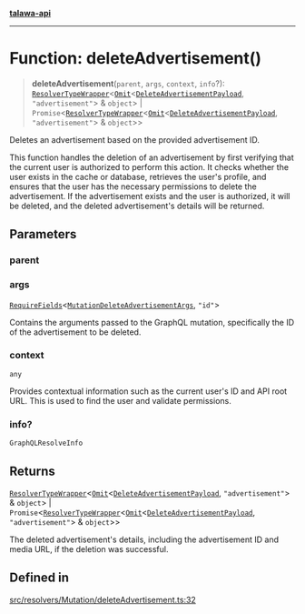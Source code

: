 [**talawa-api**](../../../../README.md)

***

# Function: deleteAdvertisement()

> **deleteAdvertisement**(`parent`, `args`, `context`, `info`?): [`ResolverTypeWrapper`](../../../../types/generatedGraphQLTypes/type-aliases/ResolverTypeWrapper.md)\<[`Omit`](../../../../types/generatedGraphQLTypes/type-aliases/Omit.md)\<[`DeleteAdvertisementPayload`](../../../../types/generatedGraphQLTypes/type-aliases/DeleteAdvertisementPayload.md), `"advertisement"`\> & `object`\> \| `Promise`\<[`ResolverTypeWrapper`](../../../../types/generatedGraphQLTypes/type-aliases/ResolverTypeWrapper.md)\<[`Omit`](../../../../types/generatedGraphQLTypes/type-aliases/Omit.md)\<[`DeleteAdvertisementPayload`](../../../../types/generatedGraphQLTypes/type-aliases/DeleteAdvertisementPayload.md), `"advertisement"`\> & `object`\>\>

Deletes an advertisement based on the provided advertisement ID.

This function handles the deletion of an advertisement by first verifying
that the current user is authorized to perform this action. It checks
whether the user exists in the cache or database, retrieves the user's
profile, and ensures that the user has the necessary permissions to delete
the advertisement. If the advertisement exists and the user is authorized,
it will be deleted, and the deleted advertisement's details will be returned.

## Parameters

### parent

### args

[`RequireFields`](../../../../types/generatedGraphQLTypes/type-aliases/RequireFields.md)\<[`MutationDeleteAdvertisementArgs`](../../../../types/generatedGraphQLTypes/type-aliases/MutationDeleteAdvertisementArgs.md), `"id"`\>

Contains the arguments passed to the GraphQL mutation, specifically the ID of the advertisement to be deleted.

### context

`any`

Provides contextual information such as the current user's ID and API root URL. This is used to find the user and validate permissions.

### info?

`GraphQLResolveInfo`

## Returns

[`ResolverTypeWrapper`](../../../../types/generatedGraphQLTypes/type-aliases/ResolverTypeWrapper.md)\<[`Omit`](../../../../types/generatedGraphQLTypes/type-aliases/Omit.md)\<[`DeleteAdvertisementPayload`](../../../../types/generatedGraphQLTypes/type-aliases/DeleteAdvertisementPayload.md), `"advertisement"`\> & `object`\> \| `Promise`\<[`ResolverTypeWrapper`](../../../../types/generatedGraphQLTypes/type-aliases/ResolverTypeWrapper.md)\<[`Omit`](../../../../types/generatedGraphQLTypes/type-aliases/Omit.md)\<[`DeleteAdvertisementPayload`](../../../../types/generatedGraphQLTypes/type-aliases/DeleteAdvertisementPayload.md), `"advertisement"`\> & `object`\>\>

The deleted advertisement's details, including the advertisement ID and media URL, if the deletion was successful.

## Defined in

[src/resolvers/Mutation/deleteAdvertisement.ts:32](https://github.com/Suyash878/talawa-api/blob/e4413cec641a837926071678fed3c7f67234e31e/src/resolvers/Mutation/deleteAdvertisement.ts#L32)
